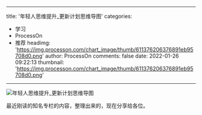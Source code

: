 
---
title: '年轻人思维提升_更新计划思维导图'
categories: 
 - 学习
 - ProcessOn
 - 推荐
headimg: 'https://img.processon.com/chart_image/thumb/611376206376891eb95708d0.png'
author: ProcessOn
comments: false
date: 2022-01-26 09:22:13
thumbnail: 'https://img.processon.com/chart_image/thumb/611376206376891eb95708d0.png'
---

<div>   
<img class="thumb" alt="年轻人思维提升_更新计划思维导图" src="https://img.processon.com/chart_image/thumb/611376206376891eb95708d0.png" referrerpolicy="no-referrer">
<p>最近刚读的知名专栏的内容，整理出来的，现在分享给各位。</p>  
</div>
            